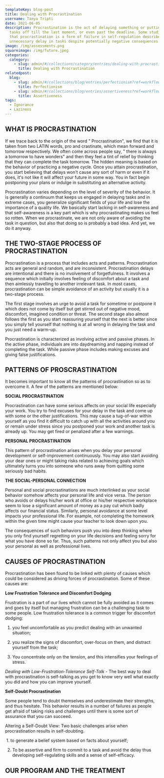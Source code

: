```yaml
---
templateKey: blog-post
title: Dealing with Procrastination
username: Tanya Tripti
date: 2021-06-05
description: Procrastination is the act of delaying something or putting the
  tasks off till the last moment, or even past the deadline. Some studies show
  that procrastination is a form of failure in self-regulation described by
  unnecessary delay in tasks despite potentially negative consequences.
image: /img/assessments.png
squareimage: /img/future.jpeg
categories:
  category:
    - slug: admin/#/collections/category/entries/dealing-with-procrastination
      title: Dealing with Procrastination
relatedpost:
  blog:
    - slug: admin/#/collections/blog/entries/perfectionism?ref=workflow
      title: Perfectionism
    - slug: admin/#/collections/blog/entries/assertiveness?ref=workflow
      title: Assertiveness
tags:
  - Ignorance
  - Laziness
---
```

<!--StartFragment-->

## **WHAT IS PROCRASTINATION**

If we trace back to the origin of the word " Procrastination", we find that it is taken from two LATIN words, pro and crastinate, which mean forward and tomorrow respectively. We often come across people say, " there is always a tomorrow to have wonders" and then they feel a tint of relief by thinking that they can complete the task tomorrow. The hidden meaning is based on the behavior of practicing a negative cycle. Once you attain procrastination, you start believing that delays won't cause any sort of harm or even if it does, it's not like it will affect your future in some way. You in fact begin postponing your plans or indulge in substituting an alternative activity.

Procrastination varies depending on the level of severity of the behavior. It is generally a continuum that keeps us  engaged in delaying tasks and in extreme cases, you generalize significant fields of your life and lose the importance of a quality life. We basically start lacking in self-awareness and that self-awareness is a key part which is why procrastinating makes us feel so rotten. When we procrastinate, we are not only aware of avoiding the task in question, but also that doing so is probably a bad idea. And yet, we do it anyway.

## **THE TWO-STAGE PROCESS OF PROCRASTINATION**

Procrastination is a process that includes acts and patterns. Procrastination acts are general and random, and are inconsistent. Procrastination delays are intentional and there is no involvement of forgetfulness. It involves a sequence which initially involves feeling of discomfort about a task and then aimlessly travelling to another irrelevant task. In most cases, procrastination can be simple avoidance of an activity but usually it is a two-stage process.

The first stage involves an urge to avoid a task for sometime or postpone it which does not come by itself but get stirred out of negative mood, discomfort, imagined condition or threat. The second stage also almost follows the first as you start reassuring yourself that the next is better since you simply tell yourself that nothing is at all wrong in delaying the task and you just need a warm-up.

Procrastination is characterized as involving active and passive phases. In the active phase, individuals are into daydreaming and napping instead of completing the task. While passive phase includes making excuses and giving false justifications.

## **PATTERNS OF PROSCRASTINATION**

It becomes important to know all the patterns of procrastination so as to overcome it. A few of the patterns are mentioned below:

**SOCIAL PROCRASTINATION**

Procrastination can have some serious affects on your social life especially your work. You try to find excuses for your delay in the task and come up with some or the other justifications. This may cause a tug-of-war within yourself as you find it difficult to catch up with all the activities around you or remain under stress since you postponed your work and another task is already up. You may get fired or penalized after a few warnings.

**PERSONAL PROCRASTINATION**

This pattern of procrastination arises when you delay your personal development or self-improvement continuously. You may also start avoiding your dear ones or might taking risks related to achieving goals which ultimately turns you into someone who runs away from quitting some seriously bad habits.

**THE SOCIAL-PERSONAL CONNECTION**

Personal and social procrastinations are much interlinked as your social behavior somehow affects your personal life and vice versa. The person who avoids or delays his/her work at office or his/her respective workplace seem to lose a significant amount of money as a pay cut which badly affects our financial status. Similarly, personal avoidance at some level impacts your professional life. For example, not completing the homework within the given time might cause your teacher to look down upon you.

The consequences of such behaviors push you into deep thinking where you only find yourself regretting on your life decisions and feeling sorry for what you have done so far. Thus, such patterns not only affect you but also your personal as well as professional lives.

## **CAUSES OF PROCRASTINATION**

Procrastination has been found to be linked with plenty of causes which could be considered as driving forces of procrastination. Some of these causes are:

**Low Frustration Tolerance and Discomfort Dodging**

Frustration is a part of our lives which cannot be fully avoided as it comes and goes by itself but managing frustration can be a challenging task to some people. Low frustration tolerance is a common trigger for discomfort dodging:

 1. you feel uncomfortable as you predict dealing with an unwanted situation;

 2. you realize the signs of discomfort, over-focus on them, and distract yourself from the task;

 3. You concentrate only on the tension, and this intensifies your feelings of stress.

*Dealing with Low-Frustration-Tolerance Self-Talk -* The best way to deal with procrastination is self-talking as you get to know very well what exactly you did and how you can improve yourself.



**Self-Doubt Procrastination** 

Some people tend to doubt themselves and underestimate their strengths, and thus hesitate. This behavior results in a number of failures as people get afraid of taking risks and challenges until there is some sort of assurance that you can succeed.

Altering a Self-Doubt View: Two basic challenges arise when procrastination results in self-doubting.

 1. to generate a belief system based on facts about yourself;

 2. To be assertive and firm to commit to a task and avoid the delay thus developing self-regulating skills and a sense of self-efficacy.

## **OUR PROGRAM AND THE TREATMENT**



<!--EndFragment-->